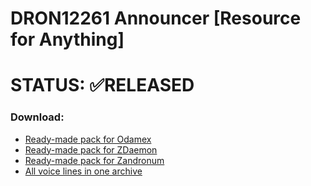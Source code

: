 # DRON12261 Announcer [Resource for Anything]

# STATUS: ✅RELEASED

### Download:
- [Ready-made pack for Odamex](https://github.com/Doom-Mapping-Modding-Lair-DRON12261/RES-DRON12261-Announcer/releases/latest/download/DRON12261_Anouncer_Odamex.wad)
- [Ready-made pack for ZDaemon](https://github.com/Doom-Mapping-Modding-Lair-DRON12261/RES-DRON12261-Announcer/releases/latest/download/DRON12261_Announcer_ZDaemon.wad)
- [Ready-made pack for Zandronum](https://github.com/Doom-Mapping-Modding-Lair-DRON12261/RES-DRON12261-Announcer/releases/latest/download/DRON12261_Announcer_Zandronum.pk3)
- [All voice lines in one archive](https://github.com/Doom-Mapping-Modding-Lair-DRON12261/RES-DRON12261-Announcer/releases/latest/download/Announcer_by_DRON12261_221_lines.zip)
